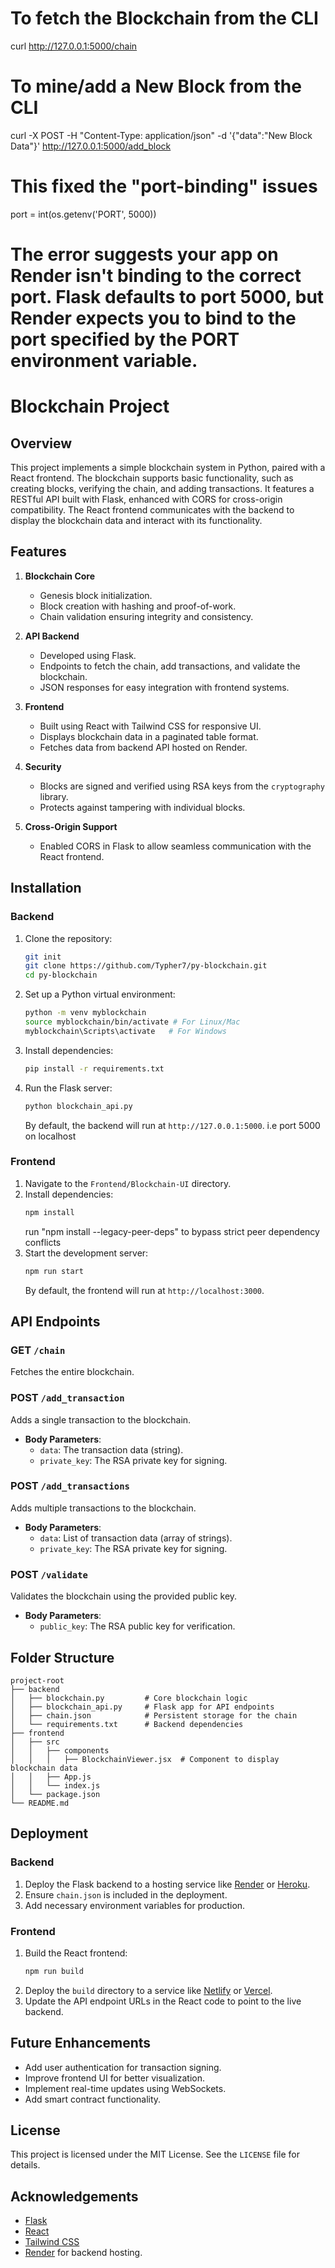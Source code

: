 # To fetch the Blockchain from the CLI

curl http://127.0.0.1:5000/chain

# To mine/add a New Block from the CLI

curl -X POST -H "Content-Type: application/json" -d '{"data":"New Block Data"}' http://127.0.0.1:5000/add_block

# This fixed the "port-binding" issues

port = int(os.getenv('PORT', 5000))

# The error suggests your app on Render isn't binding to the correct port. Flask defaults to port 5000, but Render expects you to bind to the port specified by the PORT environment variable.


# Blockchain Project

## Overview
This project implements a simple blockchain system in Python, paired with a React frontend. The blockchain supports basic functionality, such as creating blocks, verifying the chain, and adding transactions. It features a RESTful API built with Flask, enhanced with CORS for cross-origin compatibility. The React frontend communicates with the backend to display the blockchain data and interact with its functionality.

## Features
1. **Blockchain Core**
   - Genesis block initialization.
   - Block creation with hashing and proof-of-work.
   - Chain validation ensuring integrity and consistency.

2. **API Backend**
   - Developed using Flask.
   - Endpoints to fetch the chain, add transactions, and validate the blockchain.
   - JSON responses for easy integration with frontend systems.

3. **Frontend**
   - Built using React with Tailwind CSS for responsive UI.
   - Displays blockchain data in a paginated table format.
   - Fetches data from backend API hosted on Render.

4. **Security**
   - Blocks are signed and verified using RSA keys from the `cryptography` library.
   - Protects against tampering with individual blocks.

5. **Cross-Origin Support**
   - Enabled CORS in Flask to allow seamless communication with the React frontend.

## Installation

### Backend
1. Clone the repository:
   ```bash
   git init
   git clone https://github.com/Typher7/py-blockchain.git
   cd py-blockchain
   ```
2. Set up a Python virtual environment:
   ```bash
   python -m venv myblockchain
   source myblockchain/bin/activate # For Linux/Mac
   myblockchain\Scripts\activate   # For Windows
   ```
3. Install dependencies:
   ```bash
   pip install -r requirements.txt
   ```
4. Run the Flask server:
   ```bash
   python blockchain_api.py
   ```
   By default, the backend will run at `http://127.0.0.1:5000`.
   i.e port 5000 on localhost

### Frontend
1. Navigate to the `Frontend/Blockchain-UI` directory.
2. Install dependencies:
   ```bash
   npm install
   ```
   run "npm install --legacy-peer-deps" to bypass strict peer dependency conflicts
3. Start the development server:
   ```bash
   npm run start
   ```
   By default, the frontend will run at `http://localhost:3000`.

## API Endpoints
### GET `/chain`
Fetches the entire blockchain.

### POST `/add_transaction`
Adds a single transaction to the blockchain.
- **Body Parameters**:
  - `data`: The transaction data (string).
  - `private_key`: The RSA private key for signing.

### POST `/add_transactions`
Adds multiple transactions to the blockchain.
- **Body Parameters**:
  - `data`: List of transaction data (array of strings).
  - `private_key`: The RSA private key for signing.

### POST `/validate`
Validates the blockchain using the provided public key.
- **Body Parameters**:
  - `public_key`: The RSA public key for verification.

## Folder Structure
```
project-root
├── backend
│   ├── blockchain.py         # Core blockchain logic
│   ├── blockchain_api.py     # Flask app for API endpoints
│   ├── chain.json            # Persistent storage for the chain
│   └── requirements.txt      # Backend dependencies
├── frontend
│   ├── src
│   │   ├── components
│   │   │   ├── BlockchainViewer.jsx  # Component to display blockchain data
│   │   ├── App.js
│   │   └── index.js
│   └── package.json
└── README.md
```

## Deployment
### Backend
1. Deploy the Flask backend to a hosting service like [Render](https://render.com) or [Heroku](https://www.heroku.com).
2. Ensure `chain.json` is included in the deployment.
3. Add necessary environment variables for production.

### Frontend
1. Build the React frontend:
   ```bash
   npm run build
   ```
2. Deploy the `build` directory to a service like [Netlify](https://www.netlify.com) or [Vercel](https://vercel.com).
3. Update the API endpoint URLs in the React code to point to the live backend.

## Future Enhancements
- Add user authentication for transaction signing.
- Improve frontend UI for better visualization.
- Implement real-time updates using WebSockets.
- Add smart contract functionality.

## License
This project is licensed under the MIT License. See the `LICENSE` file for details.

## Acknowledgements
- [Flask](https://flask.palletsprojects.com/)
- [React](https://reactjs.org/)
- [Tailwind CSS](https://tailwindcss.com/)
- [Render](https://render.com/) for backend hosting.

